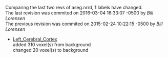 Comparing the last two revs of aseg.nrrd, __1__ labels have changed.  
The last revision was commited on 2016-03-04 16:33:07 -0500 by _Bill Lorensen_  
The previous revision was commited on 2015-02-24 10:22:15 -0500 by _Bill Lorensen_  
* [Left_Cerebral_Cortex](https://github.com/lorensen/FreeSurferSampleAtlas/blob/e10a2fa1c641fa8edae3ea9a5ed039a661b25967/Changes/Left_Cerebral_Cortex_diff.png)    
     added 310 voxel(s) from background  
     changed 20 voxel(s) to background  
